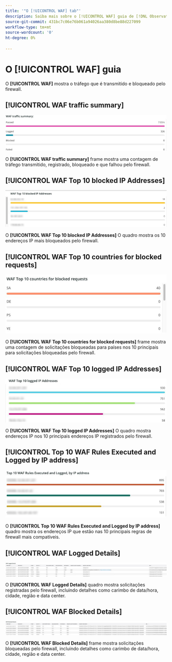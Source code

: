 ```yaml
---
title: '"O [!UICONTROL WAF] tab"'
description: Saiba mais sobre o [!UICONTROL WAF] guia de [!DNL Observation for Adobe Commerce].
source-git-commit: 431bc7c06e76b061a94026aa380d8be88d227099
workflow-type: tm+mt
source-wordcount: '0'
ht-degree: 0%

---
```


# O [!UICONTROL WAF] guia

O **[!UICONTROL WAF]** mostra o tráfego que é transmitido e bloqueado pelo firewall.

## [!UICONTROL WAF traffic summary]

![Resumo do tráfego WAF](../../assets/tools/observation-for-adobe-commerce/waf-1.png)

O **[!UICONTROL WAF traffic summary]** frame mostra uma contagem de tráfego transmitido, registrado, bloqueado e que falhou pelo firewall.

## [!UICONTROL WAF Top 10 blocked IP Addresses]

![Os 10 endereços IP bloqueados principais do WAF](../../assets/tools/observation-for-adobe-commerce/waf-2.png)

O **[!UICONTROL WAF Top 10 blocked IP Addresses]** O quadro mostra os 10 endereços IP mais bloqueados pelo firewall.

## [!UICONTROL WAF Top 10 countries for blocked requests]

![Os 10 principais países da WAF para solicitações bloqueadas](../../assets/tools/observation-for-adobe-commerce/waf-3.jpg)

O **[!UICONTROL WAF Top 10 countries for blocked requests]** frame mostra uma contagem de solicitações bloqueadas para países nos 10 principais para solicitações bloqueadas pelo firewall.

## [!UICONTROL WAF Top 10 logged IP Addresses]

![10 endereços IP registrados WAF](../../assets/tools/observation-for-adobe-commerce/waf-4.jpg)

O **[!UICONTROL WAF Top 10 logged IP Addresses]** O quadro mostra endereços IP nos 10 principais endereços IP registrados pelo firewall.

## [!UICONTROL Top 10 WAF Rules Executed and Logged by IP address]

![As 10 principais regras WAF executadas e registradas pelo endereço IP](../../assets/tools/observation-for-adobe-commerce/waf-5.jpg)

O **[!UICONTROL Top 10 WAF Rules Executed and Logged by IP address]** quadro mostra os endereços IP que estão nas 10 principais regras de firewall mais compatíveis.

## [!UICONTROL WAF Logged Details]

![Detalhes registrados no WAF](../../assets/tools/observation-for-adobe-commerce/waf-6.jpg)

O **[!UICONTROL WAF Logged Details]** quadro mostra solicitações registradas pelo firewall, incluindo detalhes como carimbo de data/hora, cidade, região e data center.

## [!UICONTROL WAF Blocked Details]

![Detalhes bloqueados do WAF](../../assets/tools/observation-for-adobe-commerce/waf-7.jpg)

O **[!UICONTROL WAF Blocked Details]** frame mostra solicitações bloqueadas pelo firewall, incluindo detalhes como carimbo de data/hora, cidade, região e data center.
